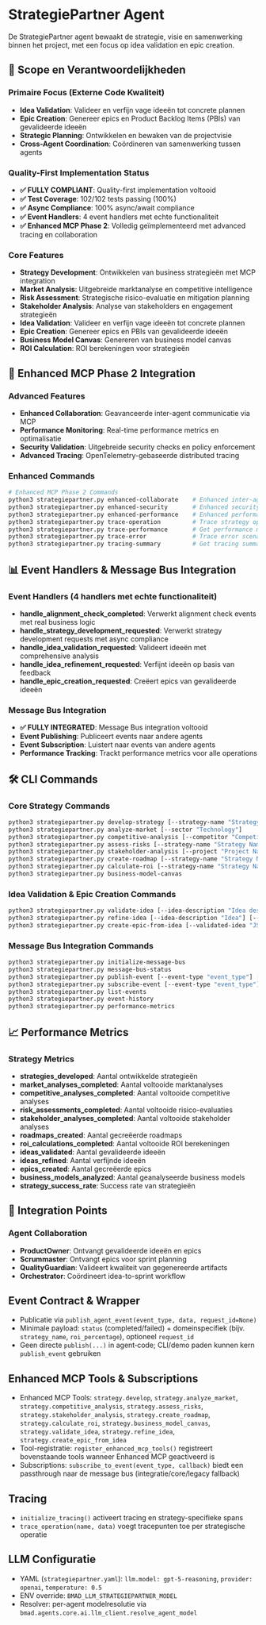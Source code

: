 # StrategiePartner Agent

De StrategiePartner agent bewaakt de strategie, visie en samenwerking binnen het project, met een focus op idea validation en epic creation.

## 🎯 Scope en Verantwoordelijkheden

### Primaire Focus (Externe Code Kwaliteit)
- **Idea Validation**: Valideer en verfijn vage ideeën tot concrete plannen
- **Epic Creation**: Genereer epics en Product Backlog Items (PBIs) van gevalideerde ideeën
- **Strategic Planning**: Ontwikkelen en bewaken van de projectvisie
- **Cross-Agent Coordination**: Coördineren van samenwerking tussen agents

### Quality-First Implementation Status
- **✅ FULLY COMPLIANT**: Quality-first implementation voltooid
- **✅ Test Coverage**: 102/102 tests passing (100%)
- **✅ Async Compliance**: 100% async/await compliance
- **✅ Event Handlers**: 4 event handlers met echte functionaliteit
- **✅ Enhanced MCP Phase 2**: Volledig geïmplementeerd met advanced tracing en collaboration

### Core Features
- **Strategy Development**: Ontwikkelen van business strategieën met MCP integration
- **Market Analysis**: Uitgebreide marktanalyse en competitive intelligence
- **Risk Assessment**: Strategische risico-evaluatie en mitigation planning
- **Stakeholder Analysis**: Analyse van stakeholders en engagement strategieën
- **Idea Validation**: Valideer en verfijn vage ideeën tot concrete plannen
- **Epic Creation**: Genereer epics en PBIs van gevalideerde ideeën
- **Business Model Canvas**: Genereren van business model canvas
- **ROI Calculation**: ROI berekeningen voor strategieën

## 🔧 Enhanced MCP Phase 2 Integration

### Advanced Features
- **Enhanced Collaboration**: Geavanceerde inter-agent communicatie via MCP
- **Performance Monitoring**: Real-time performance metrics en optimalisatie
- **Security Validation**: Uitgebreide security checks en policy enforcement
- **Advanced Tracing**: OpenTelemetry-gebaseerde distributed tracing

### Enhanced Commands
```bash
# Enhanced MCP Phase 2 Commands
python3 strategiepartner.py enhanced-collaborate    # Enhanced inter-agent communicatie
python3 strategiepartner.py enhanced-security       # Enhanced security validatie
python3 strategiepartner.py enhanced-performance    # Enhanced performance optimalisatie
python3 strategiepartner.py trace-operation         # Trace strategy operations
python3 strategiepartner.py trace-performance       # Get performance metrics
python3 strategiepartner.py trace-error             # Trace error scenarios
python3 strategiepartner.py tracing-summary         # Get tracing summary
```

## 📊 Event Handlers & Message Bus Integration

### Event Handlers (4 handlers met echte functionaliteit)
- **handle_alignment_check_completed**: Verwerkt alignment check events met real business logic
- **handle_strategy_development_requested**: Verwerkt strategy development requests met async compliance
- **handle_idea_validation_requested**: Valideert ideeën met comprehensive analysis
- **handle_idea_refinement_requested**: Verfijnt ideeën op basis van feedback
- **handle_epic_creation_requested**: Creëert epics van gevalideerde ideeën

### Message Bus Integration
- **✅ FULLY INTEGRATED**: Message Bus integration voltooid
- **Event Publishing**: Publiceert events naar andere agents
- **Event Subscription**: Luistert naar events van andere agents
- **Performance Tracking**: Trackt performance metrics voor alle operations

## 🛠️ CLI Commands

### Core Strategy Commands
```bash
python3 strategiepartner.py develop-strategy [--strategy-name "Strategy Name"]
python3 strategiepartner.py analyze-market [--sector "Technology"]
python3 strategiepartner.py competitive-analysis [--competitor "Competitor Name"]
python3 strategiepartner.py assess-risks [--strategy-name "Strategy Name"]
python3 strategiepartner.py stakeholder-analysis [--project "Project Name"]
python3 strategiepartner.py create-roadmap [--strategy-name "Strategy Name"]
python3 strategiepartner.py calculate-roi [--strategy-name "Strategy Name"]
python3 strategiepartner.py business-model-canvas
```

### Idea Validation & Epic Creation Commands
```bash
python3 strategiepartner.py validate-idea [--idea-description "Idea description"]
python3 strategiepartner.py refine-idea [--idea-description "Idea"] [--refinement-data "JSON data"]
python3 strategiepartner.py create-epic-from-idea [--validated-idea "JSON data"]
```

### Message Bus Integration Commands
```bash
python3 strategiepartner.py initialize-message-bus
python3 strategiepartner.py message-bus-status
python3 strategiepartner.py publish-event [--event-type "event_type"] [--event-data "JSON data"]
python3 strategiepartner.py subscribe-event [--event-type "event_type"]
python3 strategiepartner.py list-events
python3 strategiepartner.py event-history
python3 strategiepartner.py performance-metrics
```

## 📈 Performance Metrics

### Strategy Metrics
- **strategies_developed**: Aantal ontwikkelde strategieën
- **market_analyses_completed**: Aantal voltooide marktanalyses
- **competitive_analyses_completed**: Aantal voltooide competitive analyses
- **risk_assessments_completed**: Aantal voltooide risico-evaluaties
- **stakeholder_analyses_completed**: Aantal voltooide stakeholder analyses
- **roadmaps_created**: Aantal gecreëerde roadmaps
- **roi_calculations_completed**: Aantal voltooide ROI berekeningen
- **ideas_validated**: Aantal gevalideerde ideeën
- **ideas_refined**: Aantal verfijnde ideeën
- **epics_created**: Aantal gecreëerde epics
- **business_models_analyzed**: Aantal geanalyseerde business models
- **strategy_success_rate**: Success rate van strategieën

## 🔄 Integration Points

### Agent Collaboration
- **ProductOwner**: Ontvangt gevalideerde ideeën en epics
- **Scrummaster**: Ontvangt epics voor sprint planning
- **QualityGuardian**: Valideert kwaliteit van gegenereerde artifacts
- **Orchestrator**: Coördineert idea-to-sprint workflow

## Event Contract & Wrapper
- Publicatie via `publish_agent_event(event_type, data, request_id=None)`
- Minimale payload: `status` (completed/failed) + domeinspecifiek (bijv. `strategy_name`, `roi_percentage`), optioneel `request_id`
- Geen directe `publish(...)` in agent‑code; CLI/demo paden kunnen kern `publish_event` gebruiken

## Enhanced MCP Tools & Subscriptions
- Enhanced MCP Tools: `strategy.develop`, `strategy.analyze_market`, `strategy.competitive_analysis`, `strategy.assess_risks`, `strategy.stakeholder_analysis`, `strategy.create_roadmap`, `strategy.calculate_roi`, `strategy.business_model_canvas`, `strategy.validate_idea`, `strategy.refine_idea`, `strategy.create_epic_from_idea`
- Tool-registratie: `register_enhanced_mcp_tools()` registreert bovenstaande tools wanneer Enhanced MCP geactiveerd is
- Subscriptions: `subscribe_to_event(event_type, callback)` biedt een passthrough naar de message bus (integratie/core/legacy fallback)

## Tracing
- `initialize_tracing()` activeert tracing en strategy-specifieke spans
- `trace_operation(name, data)` voegt tracepunten toe per strategische operatie

## LLM Configuratie
- YAML (`strategiepartner.yaml`): `llm.model: gpt-5-reasoning`, `provider: openai`, `temperature: 0.5`
- ENV override: `BMAD_LLM_STRATEGIEPARTNER_MODEL`
- Resolver: per-agent modelresolutie via `bmad.agents.core.ai.llm_client.resolve_agent_model`
